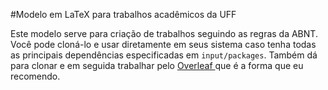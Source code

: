 #Modelo em LaTeX para trabalhos acadêmicos da UFF

Este modelo serve para criação de trabalhos seguindo as regras da ABNT. Você pode cloná-lo e usar 
diretamente em seus sistema caso tenha todas as principais dependências especificadas em 
`input/packages`.
Também dá para clonar e em seguida trabalhar pelo [ Overleaf ](overleaf.com) que é a forma que eu
recomendo.

